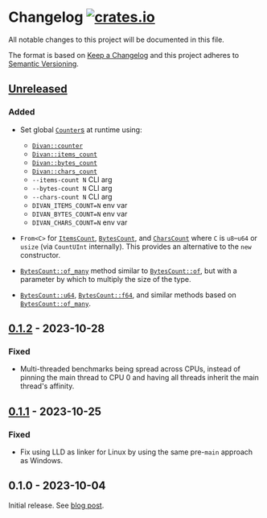 # Changelog [![crates.io][crate-badge]][crate]

All notable changes to this project will be documented in this file.

The format is based on [Keep a Changelog](http://keepachangelog.com/en/1.0.0/)
and this project adheres to [Semantic
Versioning](http://semver.org/spec/v2.0.0.html).

## [Unreleased]

### Added

- Set global
  [`Counter`s](https://docs.rs/divan/X.Y.Z/divan/counter/trait.Counter.html) at
  runtime using:
  - [`Divan::counter`](https://docs.rs/divan/X.Y.Z/divan/struct.Divan.html#method.counter)
  - [`Divan::items_count`](https://docs.rs/divan/X.Y.Z/divan/struct.Divan.html#method.items_count)
  - [`Divan::bytes_count`](https://docs.rs/divan/X.Y.Z/divan/struct.Divan.html#method.bytes_count)
  - [`Divan::chars_count`](https://docs.rs/divan/X.Y.Z/divan/struct.Divan.html#method.chars_count)
  - `--items-count N` CLI arg
  - `--bytes-count N` CLI arg
  - `--chars-count N` CLI arg
  - `DIVAN_ITEMS_COUNT=N` env var
  - `DIVAN_BYTES_COUNT=N` env var
  - `DIVAN_CHARS_COUNT=N` env var

- `From<C>` for
  [`ItemsCount`](https://docs.rs/divan/X.Y.Z/divan/counter/struct.ItemsCount.html),
  [`BytesCount`](https://docs.rs/divan/X.Y.Z/divan/counter/struct.BytesCount.html),
  and
  [`CharsCount`](https://docs.rs/divan/X.Y.Z/divan/counter/struct.CharsCount.html)
  where `C` is `u8`–`u64` or `usize` (via `CountUInt` internally). This provides
  an alternative to the `new` constructor.

- [`BytesCount::of_many`](https://docs.rs/divan/X.Y.Z/divan/counter/struct.BytesCount.html#method.of_many)
  method similar to [`BytesCount::of`](https://docs.rs/divan/0.1/divan/counter/struct.BytesCount.html#method.of),
  but with a parameter by which to multiply the size of the type.

- [`BytesCount::u64`](https://docs.rs/divan/X.Y.Z/divan/counter/struct.BytesCount.html#method.u64),
  [`BytesCount::f64`](https://docs.rs/divan/X.Y.Z/divan/counter/struct.BytesCount.html#method.f64),
  and similar methods based on [`BytesCount::of_many`](https://docs.rs/divan/X.Y.Z/divan/counter/struct.BytesCount.html#method.of_many).

## [0.1.2] - 2023-10-28

### Fixed

- Multi-threaded benchmarks being spread across CPUs, instead of pinning the
  main thread to CPU 0 and having all threads inherit the main thread's
  affinity.

## [0.1.1] - 2023-10-25

### Fixed

- Fix using LLD as linker for Linux by using the same pre-`main` approach as
  Windows.

## 0.1.0 - 2023-10-04

Initial release. See [blog post](https://nikolaivazquez.com/blog/divan/).

[crate]:       https://crates.io/crates/divan
[crate-badge]: https://img.shields.io/crates/v/divan.svg

[Unreleased]: https://github.com/nvzqz/divan/compare/v0.1.2...HEAD
[0.1.2]: https://github.com/nvzqz/divan/compare/v0.1.1...v0.1.2
[0.1.1]: https://github.com/nvzqz/divan/compare/v0.1.0...v0.1.1
